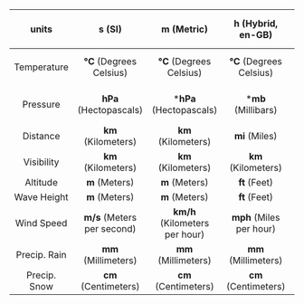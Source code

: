 |units|s  (SI)|m  (Metric)|h  (Hybrid, en-GB)|e  (Imperial, en-US)|
|:----------:|:----------:|:----------:|:----------:|:----------:|
|Temperature|**°C**  (Degrees Celsius)|**°C**  (Degrees Celsius)|**°C**  (Degrees Celsius)|**°F**  (Degrees Fahrenheit)|
|Pressure|**hPa**  (Hectopascals)|***hPa**  (Hectopascals)|***mb**  (Millibars)|***in**  (Inches of mercury)|
|Distance|**km**  (Kilometers)|**km**  (Kilometers)|**mi**  (Miles)|**mi**  (Miles)|
|Visibility|**km**  (Kilometers)|**km**  (Kilometers)|**km**  (Kilometers)|**mi**  (Miles)|
|Altitude|**m**  (Meters)|**m**  (Meters)|**ft**  (Feet)|**ft**  (Feet)|
|Wave Height|**m**  (Meters)|**m**  (Meters)|**ft**  (Feet)|**ft**  (Feet)|
|Wind Speed|**m/s**  (Meters per second)|**km/h**  (Kilometers per hour)|**mph**  (Miles per hour)|**mph**  (Miles per hour)|
|Precip. Rain|**mm**  (Millimeters)|**mm**  (Millimeters)|**mm**  (Millimeters)|**in**  (Inches)|
|Precip. Snow|**cm**  (Centimeters)|**cm**  (Centimeters)|**cm**  (Centimeters)|**in**  (Inches)|

